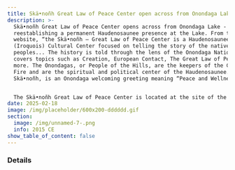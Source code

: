 ```yaml
---
title: Skä•noñh Great Law of Peace Center open across from Onondaga Lake
description: >-
  Skä•noñh Great Law of Peace Center opens across from Onondaga Lake -
  reestablishing a permanent Haudenosaunee presence at the Lake. From their
  website, “the Skä•noñh – Great Law of Peace Center is a Haudenosaunee
  (Iroquois) Cultural Center focused on telling the story of the native
  peoples... The history is told through the lens of the Onondaga Nation and
  covers topics such as Creation, European Contact, The Great Law of Peace, and
  more. The Onondagas, or People of the Hills, are the keepers of the Central
  Fire and are the spiritual and political center of the Haudenosaunee.
  Skä•noñh, is an Onondaga welcoming greeting meaning “Peace and Wellness.” 


  The Skä•noñh Great Law of Peace Center is located at the site of the former Sainte Marie Among the Iroquois, see 1656-1658 on the timeline above.
date: 2025-02-18
image: /img/placeholder/600x200-dddddd.gif
section:
  image: /img/unnamed-7-.png
  info: 2015 CE
show_table_of_content: false
---
```

### Details
